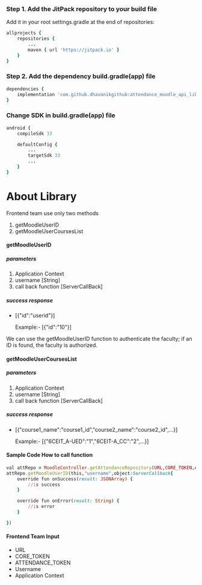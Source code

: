 ### Step 1. Add the JitPack repository to your build file

Add it in your root settings.gradle at the end of repositories:

```ruby
allprojects {
    repositories {
        ...
        maven { url 'https://jitpack.io' }
    }
}
```

### Step 2. Add the dependency build.gradle(app) file

```ruby
dependencies {
    implementation 'com.github.dhavanikgithub:attendance_moodle_api_lib:1.0.5'
}
```

### Change SDK in build.gradle(app) file

```ruby
android {
    compileSdk 33

    defaultConfig {
        ...
        targetSdk 33
        ...
    }
}
```

# About Library
Frontend team use only two methods
<ol>
  <li>getMoodleUserID</li>
  <li>getMoodleUserCoursesList</li>
</ol>

#### getMoodleUserID
##### parameters
1. Application Context
2. username [String]
3. call back function [ServerCallBack]

##### success response
- [{"id":"userid"}] 

    Example:- [{"id":"10"}]

We can use the getMoodleUserID function to authenticate the faculty; if an ID is found, the faculty is authorized.

#### getMoodleUserCoursesList
##### parameters
1. Application Context
2. username [String]
3. call back function [ServerCallBack]

##### success response
- [{"course1_name":"course1_id","course2_name":"course2_id",...}] 

    Example:- [{"6CEIT_A-UED":"1","6CEIT-A_CC":"2",...}]

#### Sample Code How to call function
```ruby
val attRepo = MoodleController.getAttendanceRepository(URL,CORE_TOKEN,ATTENDANCE_TOKEN)
attRepo.getMoodleUserID(this,"username",object:ServerCallback{
    override fun onSuccess(result: JSONArray) {
        //is success
    }

    override fun onError(result: String) {
        //is error
    }

})
```

#### Frontend Team Input

- URL
- CORE_TOKEN
- ATTENDANCE_TOKEN
- Username
- Application Context
